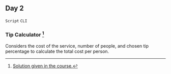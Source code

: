 ## Day 2

`Script` `CLI` 


### Tip Calculator [^solution]

Considers the cost of the service, number of people, and chosen tip percentage to calculate the total cost per person.


[^solution]: [Solution given in the course.](https://replit.com/@appbrewery/tip-calculator-end)
